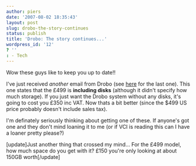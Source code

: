 ```yaml
---
author: piers
date: '2007-08-02 18:35:43'
layout: post
slug: drobo-the-story-continues
status: publish
title: 'Drobo: The story continues...'
wordpress_id: '12'
? ''
: - Tech
---
```


Wow these guys like to keep you up to date!!

I've just received _another_ email from Drobo (see
[here](http://piersonthe.net/index.php/2007/08/01/email-from-vci-systems/) for
the last one). This one states that the £499 is **including disks** (although
it didn't specify how much storage). If you just want the Drobo system without
any disks, it's going to cost you £350 inc VAT. Now thats a bit better (since
the $499 US price probably doesn't include sales tax).

I'm definately seriously thinking about getting one of these. If anyone's got
one and they don't mind loaning it to me (or if VCI is reading this can I have
a loaner pretty please?)

[update]Just another thing that crossed my mind... For the £499 model, how
much space do you get with it? £150 you're only looking at about 150GB
worth[/update]

